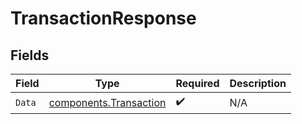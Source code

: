 # TransactionResponse


## Fields

| Field                                                            | Type                                                             | Required                                                         | Description                                                      |
| ---------------------------------------------------------------- | ---------------------------------------------------------------- | ---------------------------------------------------------------- | ---------------------------------------------------------------- |
| `Data`                                                           | [components.Transaction](../../models/components/transaction.md) | :heavy_check_mark:                                               | N/A                                                              |